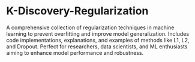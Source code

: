 # K-Discovery-Regularization
A comprehensive collection of regularization techniques in machine learning to prevent overfitting and improve model generalization. Includes code implementations, explanations, and examples of methods like L1, L2, and Dropout. Perfect for researchers, data scientists, and ML enthusiasts aiming to enhance model performance and robustness.

